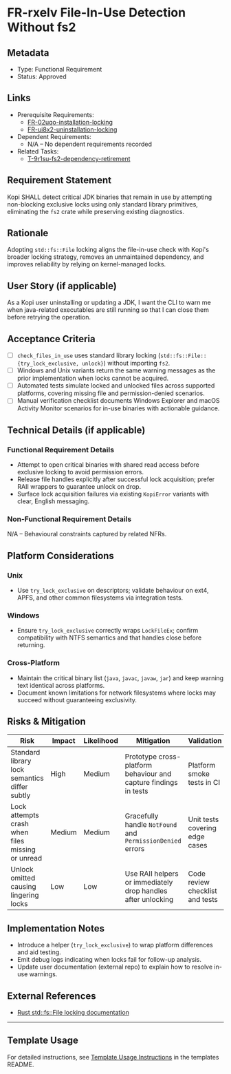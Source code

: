 # FR-rxelv File-In-Use Detection Without fs2

## Metadata

- Type: Functional Requirement
- Status: Approved
  <!-- Draft: Under discussion | Approved: Ready for implementation | Rejected: Decision made not to pursue this requirement -->

## Links

- Prerequisite Requirements:
  - [FR-02uqo-installation-locking](../requirements/FR-02uqo-installation-locking.md)
  - [FR-ui8x2-uninstallation-locking](../requirements/FR-ui8x2-uninstallation-locking.md)
- Dependent Requirements:
  - N/A – No dependent requirements recorded
- Related Tasks:
  - [T-9r1su-fs2-dependency-retirement](../tasks/T-9r1su-fs2-dependency-retirement/README.md)

## Requirement Statement

Kopi SHALL detect critical JDK binaries that remain in use by attempting non-blocking exclusive locks using only standard library primitives, eliminating the `fs2` crate while preserving existing diagnostics.

## Rationale

Adopting `std::fs::File` locking aligns the file-in-use check with Kopi's broader locking strategy, removes an unmaintained dependency, and improves reliability by relying on kernel-managed locks.

## User Story (if applicable)

As a Kopi user uninstalling or updating a JDK, I want the CLI to warn me when java-related executables are still running so that I can close them before retrying the operation.

## Acceptance Criteria

- [ ] `check_files_in_use` uses standard library locking (`std::fs::File::{try_lock_exclusive, unlock}`) without importing `fs2`.
- [ ] Windows and Unix variants return the same warning messages as the prior implementation when locks cannot be acquired.
- [ ] Automated tests simulate locked and unlocked files across supported platforms, covering missing file and permission-denied scenarios.
- [ ] Manual verification checklist documents Windows Explorer and macOS Activity Monitor scenarios for in-use binaries with actionable guidance.

## Technical Details (if applicable)

### Functional Requirement Details

- Attempt to open critical binaries with shared read access before exclusive locking to avoid permission errors.
- Release file handles explicitly after successful lock acquisition; prefer RAII wrappers to guarantee unlock on drop.
- Surface lock acquisition failures via existing `KopiError` variants with clear, English messaging.

### Non-Functional Requirement Details

N/A – Behavioural constraints captured by related NFRs.

## Platform Considerations

### Unix

- Use `try_lock_exclusive` on descriptors; validate behaviour on ext4, APFS, and other common filesystems via integration tests.

### Windows

- Ensure `try_lock_exclusive` correctly wraps `LockFileEx`; confirm compatibility with NTFS semantics and that handles close before returning.

### Cross-Platform

- Maintain the critical binary list (`java`, `javac`, `javaw`, `jar`) and keep warning text identical across platforms.
- Document known limitations for network filesystems where locks may succeed without guaranteeing exclusivity.

## Risks & Mitigation

| Risk                                             | Impact | Likelihood | Mitigation                                                       | Validation                      |
| ------------------------------------------------ | ------ | ---------- | ---------------------------------------------------------------- | ------------------------------- |
| Standard library lock semantics differ subtly    | High   | Medium     | Prototype cross-platform behaviour and capture findings in tests | Platform smoke tests in CI      |
| Lock attempts crash when files missing or unread | Medium | Medium     | Gracefully handle `NotFound` and `PermissionDenied` errors       | Unit tests covering edge cases  |
| Unlock omitted causing lingering locks           | Low    | Low        | Use RAII helpers or immediately drop handles after unlocking     | Code review checklist and tests |

## Implementation Notes

- Introduce a helper (`try_lock_exclusive`) to wrap platform differences and aid testing.
- Emit debug logs indicating when locks fail for follow-up analysis.
- Update user documentation (external repo) to explain how to resolve in-use warnings.

## External References

- [Rust std::fs::File locking documentation](https://doc.rust-lang.org/std/fs/struct.File.html)

---

## Template Usage

For detailed instructions, see [Template Usage Instructions](../templates/README.md#individual-requirement-template-requirementsmd) in the templates README.
